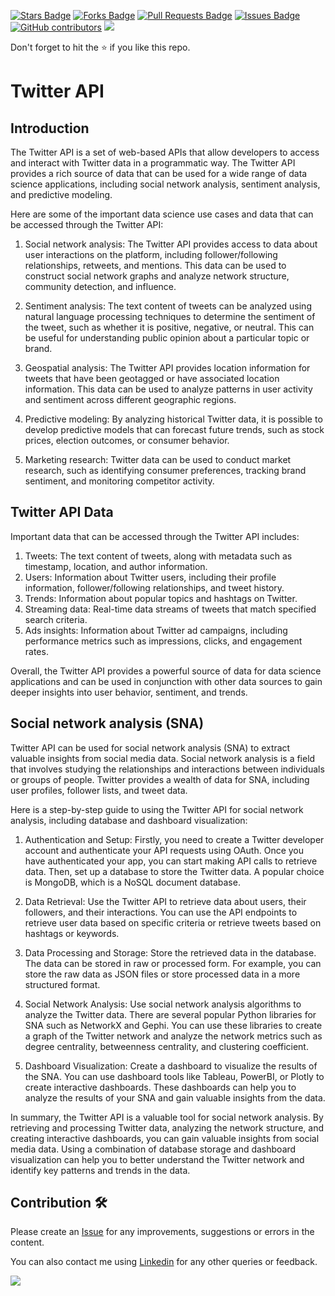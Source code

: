 <a href="https://github.com/drshahizan/special-topic-data-engineering/stargazers"><img src="https://img.shields.io/github/stars/drshahizan/special-topic-data-engineering" alt="Stars Badge"/></a>
<a href="https://github.com/drshahizan/special-topic-data-engineering/network/members"><img src="https://img.shields.io/github/forks/drshahizan/special-topic-data-engineering" alt="Forks Badge"/></a>
<a href="https://github.com/drshahizan/special-topic-data-engineering/pulls"><img src="https://img.shields.io/github/issues-pr/drshahizan/special-topic-data-engineering" alt="Pull Requests Badge"/></a>
<a href="https://github.com/drshahizan/special-topic-data-engineering/issues"><img src="https://img.shields.io/github/issues/drshahizan/special-topic-data-engineering" alt="Issues Badge"/></a>
<a href="https://github.com/drshahizan/special-topic-data-engineering/graphs/contributors"><img alt="GitHub contributors" src="https://img.shields.io/github/contributors/drshahizan/special-topic-data-engineering?color=2b9348"></a>
![](https://visitor-badge.glitch.me/badge?page_id=drshahizan/special-topic-data-engineering)

Don't forget to hit the :star: if you like this repo.
# Twitter API

## Introduction
The Twitter API is a set of web-based APIs that allow developers to access and interact with Twitter data in a programmatic way. The Twitter API provides a rich source of data that can be used for a wide range of data science applications, including social network analysis, sentiment analysis, and predictive modeling.

Here are some of the important data science use cases and data that can be accessed through the Twitter API:

1. Social network analysis: The Twitter API provides access to data about user interactions on the platform, including follower/following relationships, retweets, and mentions. This data can be used to construct social network graphs and analyze network structure, community detection, and influence.

2. Sentiment analysis: The text content of tweets can be analyzed using natural language processing techniques to determine the sentiment of the tweet, such as whether it is positive, negative, or neutral. This can be useful for understanding public opinion about a particular topic or brand.

3. Geospatial analysis: The Twitter API provides location information for tweets that have been geotagged or have associated location information. This data can be used to analyze patterns in user activity and sentiment across different geographic regions.

4. Predictive modeling: By analyzing historical Twitter data, it is possible to develop predictive models that can forecast future trends, such as stock prices, election outcomes, or consumer behavior.

5. Marketing research: Twitter data can be used to conduct market research, such as identifying consumer preferences, tracking brand sentiment, and monitoring competitor activity.

## Twitter API Data
Important data that can be accessed through the Twitter API includes:

1. Tweets: The text content of tweets, along with metadata such as timestamp, location, and author information.
2. Users: Information about Twitter users, including their profile information, follower/following relationships, and tweet history.
3. Trends: Information about popular topics and hashtags on Twitter.
4. Streaming data: Real-time data streams of tweets that match specified search criteria.
5. Ads insights: Information about Twitter ad campaigns, including performance metrics such as impressions, clicks, and engagement rates.

Overall, the Twitter API provides a powerful source of data for data science applications and can be used in conjunction with other data sources to gain deeper insights into user behavior, sentiment, and trends.

## Social network analysis (SNA)
Twitter API can be used for social network analysis (SNA) to extract valuable insights from social media data. Social network analysis is a field that involves studying the relationships and interactions between individuals or groups of people. Twitter provides a wealth of data for SNA, including user profiles, follower lists, and tweet data.

Here is a step-by-step guide to using the Twitter API for social network analysis, including database and dashboard visualization:

1. Authentication and Setup: Firstly, you need to create a Twitter developer account and authenticate your API requests using OAuth. Once you have authenticated your app, you can start making API calls to retrieve data. Then, set up a database to store the Twitter data. A popular choice is MongoDB, which is a NoSQL document database.

2. Data Retrieval: Use the Twitter API to retrieve data about users, their followers, and their interactions. You can use the API endpoints to retrieve user data based on specific criteria or retrieve tweets based on hashtags or keywords.

3. Data Processing and Storage: Store the retrieved data in the database. The data can be stored in raw or processed form. For example, you can store the raw data as JSON files or store processed data in a more structured format.

4. Social Network Analysis: Use social network analysis algorithms to analyze the Twitter data. There are several popular Python libraries for SNA such as NetworkX and Gephi. You can use these libraries to create a graph of the Twitter network and analyze the network metrics such as degree centrality, betweenness centrality, and clustering coefficient.

5. Dashboard Visualization: Create a dashboard to visualize the results of the SNA. You can use dashboard tools like Tableau, PowerBI, or Plotly to create interactive dashboards. These dashboards can help you to analyze the results of your SNA and gain valuable insights from the data.

In summary, the Twitter API is a valuable tool for social network analysis. By retrieving and processing Twitter data, analyzing the network structure, and creating interactive dashboards, you can gain valuable insights from social media data. Using a combination of database storage and dashboard visualization can help you to better understand the Twitter network and identify key patterns and trends in the data.

## Contribution 🛠️
Please create an [Issue](https://github.com/drshahizan/special-topic-data-engineering/issues) for any improvements, suggestions or errors in the content.

You can also contact me using [Linkedin](https://www.linkedin.com/in/drshahizan/) for any other queries or feedback.

![](https://visitor-badge.glitch.me/badge?page_id=drshahizan)

